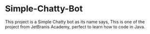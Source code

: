 # Simple-Chatty-Bot
This project is a Simple Chatty bot as its name says, This is one of the project from JetBranis Academy, perfect to learn how to code in Java.
